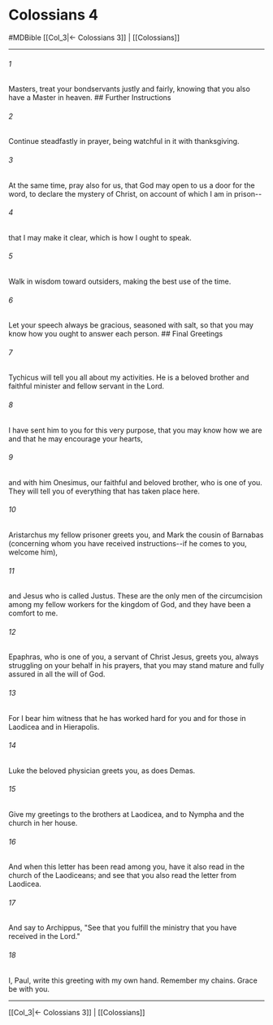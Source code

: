 # Colossians 4
#MDBible
[[Col_3|← Colossians 3]] | [[Colossians]]

***

###### 1 
Masters, treat your bondservants justly and fairly, knowing that you also have a Master in heaven. ## Further Instructions 

###### 2 
Continue steadfastly in prayer, being watchful in it with thanksgiving. 

###### 3 
At the same time, pray also for us, that God may open to us a door for the word, to declare the mystery of Christ, on account of which I am in prison-- 

###### 4 
that I may make it clear, which is how I ought to speak. 

###### 5 
Walk in wisdom toward outsiders, making the best use of the time. 

###### 6 
Let your speech always be gracious, seasoned with salt, so that you may know how you ought to answer each person. ## Final Greetings 

###### 7 
Tychicus will tell you all about my activities. He is a beloved brother and faithful minister and fellow servant in the Lord. 

###### 8 
I have sent him to you for this very purpose, that you may know how we are and that he may encourage your hearts, 

###### 9 
and with him Onesimus, our faithful and beloved brother, who is one of you. They will tell you of everything that has taken place here. 

###### 10 
Aristarchus my fellow prisoner greets you, and Mark the cousin of Barnabas (concerning whom you have received instructions--if he comes to you, welcome him), 

###### 11 
and Jesus who is called Justus. These are the only men of the circumcision among my fellow workers for the kingdom of God, and they have been a comfort to me. 

###### 12 
Epaphras, who is one of you, a servant of Christ Jesus, greets you, always struggling on your behalf in his prayers, that you may stand mature and fully assured in all the will of God. 

###### 13 
For I bear him witness that he has worked hard for you and for those in Laodicea and in Hierapolis. 

###### 14 
Luke the beloved physician greets you, as does Demas. 

###### 15 
Give my greetings to the brothers at Laodicea, and to Nympha and the church in her house. 

###### 16 
And when this letter has been read among you, have it also read in the church of the Laodiceans; and see that you also read the letter from Laodicea. 

###### 17 
And say to Archippus, "See that you fulfill the ministry that you have received in the Lord." 

###### 18 
I, Paul, write this greeting with my own hand. Remember my chains. Grace be with you. 

***

[[Col_3|← Colossians 3]] | [[Colossians]]
